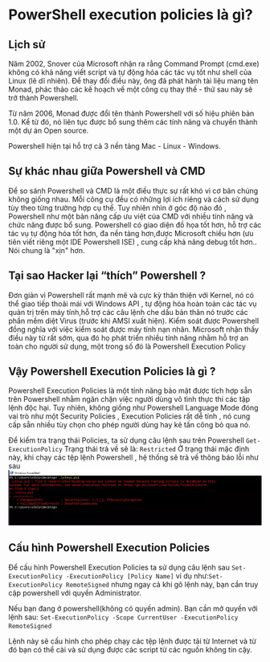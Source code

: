 # PowerShell execution policies là gì?

## Lịch sử

Năm 2002, Snover của Microsoft nhận ra rằng Command Prompt (cmd.exe) không có khả năng viết script và tự động hóa các tác vụ tốt như shell của Linux (lẽ dĩ nhiên). Để thay đổi điều này, ông đã phát hành tài liệu mang tên Monad, phác thảo các kế hoạch về một công cụ thay thế - thứ sau này sẽ trở thành Powershell.

Từ năm 2006, Monad được đổi tên thành Powershell với số hiệu phiên bản 1.0. Kể từ đó, nó liên tục được bổ sung thêm các tính năng và chuyển thành một dự án Open source.

Powershell hiện tại hỗ trợ cả 3 nền tảng Mac - Linux - Windows.

## Sự khác nhau giữa Powershell và CMD

Để so sánh Powershell và CMD là một điều thực sự rất khó vì cơ bản chúng không giống nhau. Mỗi công cụ đều có những lợi ích riêng và cách sử dụng tùy theo từng trường hợp cụ thể. Tuy nhiên nhìn ở góc độ nào đó , Powershell như một bản nâng cấp ưu việt của CMD với nhiều tính năng và chức năng được bổ sung. Powershell có giao diện đồ họa tốt hơn, hỗ trợ các tác vụ tự động hóa tốt hơn, đa nền tảng hơn,được Microsoft chiều hơn (ưu tiên viết riêng một IDE Powershell ISE) , cung cấp khả năng debug tốt hơn.. Nói chung là "xịn" hơn.

## Tại sao Hacker lại “thích” Powershell ?

Đơn giản vì Powershell rất mạnh mẽ và cực kỳ thân thiện với Kernel, nó có thể giao tiếp thoải mái với Windows API , tự động hóa hoàn toàn các tác vụ quản trị trên máy tính,hỗ trợ các câu lệnh che dấu bản thân nó trước các phần mềm diệt Virus (trước khi AMSI xuất hiện). Kiểm soát được Powershell đồng nghĩa với việc kiểm soát được máy tính nạn nhân. Microsoft nhận thấy điều này từ rất sớm, qua đó họ phát triển nhiều tính năng nhằm hỗ trợ an toàn cho người sử dụng, một trong số đó là Powershell Execution Policy

## Vậy Powershell Execution Policies là gì ?

Powershell Execution Policies là một tính năng bảo mật được tích hợp sẵn trên Powershell nhằm ngăn chặn việc người dùng vô tình thực thi các tập lệnh độc hại. Tuy nhiên, không giống như Powershell Language Mode đóng vai trò như một Security Policies , Execution Policies rất dễ tính , nó cung cấp sẵn nhiều tùy chọn cho phép người dùng hay kẻ tấn công bỏ qua nó.

Để kiểm tra trạng thái Policies, ta sử dụng câu lệnh sau trên Powershell `Get-ExecutionPolicy`
Trạng thái trả về sẽ là: `Restricted`
Ở trạng thái mặc định này, khi chạy các tệp lệnh Powershell , hệ thống sẽ trả về thông báo lỗi như sau
![alt text](image.png)

## Cấu hình Powershell Execution Policies

Để cấu hình Powershell Execution Policies ta sử dụng câu lệnh sau
`Set-ExecutionPolicy -ExecutionPolicy [Policy Name]`
ví dụ như:`Set-ExecutionPolicy RemoteSigned` nhưng ngay cả khi gõ lệnh này, bạn cần truy cập powershell với quyền Administrator.

Nếu bạn đang ở powershell(không có quyền admin). Bạn cần mở quyền với lệnh sau:
`Set-ExecutionPolicy -Scope CurrentUser -ExecutionPolicy RemoteSigned`

Lệnh này sẽ cấu hình cho phép chạy các tệp lệnh được tải từ Internet và từ đó bạn có thể cài và sử dụng được các script từ các nguồn không tin cậy.

